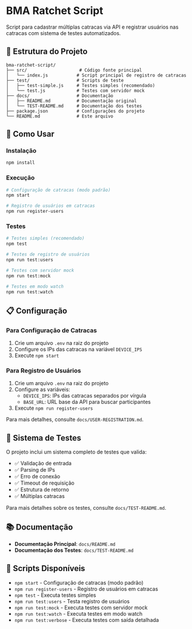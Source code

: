 # BMA Ratchet Script

Script para cadastrar múltiplas catracas via API e registrar usuários nas catracas com sistema de testes automatizados.

## 📁 Estrutura do Projeto

```
bma-ratchet-script/
├── src/                    # Código fonte principal
│   └── index.js           # Script principal de registro de catracas
├── test/                  # Scripts de teste
│   ├── test-simple.js     # Testes simples (recomendado)
│   └── test.js            # Testes com servidor mock
├── docs/                  # Documentação
│   ├── README.md          # Documentação original
│   └── TEST-README.md     # Documentação dos testes
├── package.json           # Configurações do projeto
└── README.md              # Este arquivo
```

## 🚀 Como Usar

### Instalação
```bash
npm install
```

### Execução
```bash
# Configuração de catracas (modo padrão)
npm start

# Registro de usuários em catracas
npm run register-users
```

### Testes
```bash
# Testes simples (recomendado)
npm test

# Testes de registro de usuários
npm run test:users

# Testes com servidor mock
npm run test:mock

# Testes em modo watch
npm run test:watch
```

## 📋 Configuração

### Para Configuração de Catracas
1. Crie um arquivo `.env` na raiz do projeto
2. Configure os IPs das catracas na variável `DEVICE_IPS`
3. Execute `npm start`

### Para Registro de Usuários
1. Crie um arquivo `.env` na raiz do projeto
2. Configure as variáveis:
   - `DEVICE_IPS`: IPs das catracas separados por vírgula
   - `BASE_URL`: URL base da API para buscar participantes
3. Execute `npm run register-users`

Para mais detalhes, consulte `docs/USER-REGISTRATION.md`.

## 🧪 Sistema de Testes

O projeto inclui um sistema completo de testes que valida:
- ✅ Validação de entrada
- ✅ Parsing de IPs
- ✅ Erro de conexão
- ✅ Timeout de requisição
- ✅ Estrutura de retorno
- ✅ Múltiplas catracas

Para mais detalhes sobre os testes, consulte `docs/TEST-README.md`.

## 📚 Documentação

- **Documentação Principal**: `docs/README.md`
- **Documentação dos Testes**: `docs/TEST-README.md`

## 🔧 Scripts Disponíveis

- `npm start` - Configuração de catracas (modo padrão)
- `npm run register-users` - Registro de usuários em catracas
- `npm test` - Executa testes simples
- `npm run test:users` - Testa registro de usuários
- `npm run test:mock` - Executa testes com servidor mock
- `npm run test:watch` - Executa testes em modo watch
- `npm run test:verbose` - Executa testes com saída detalhada
